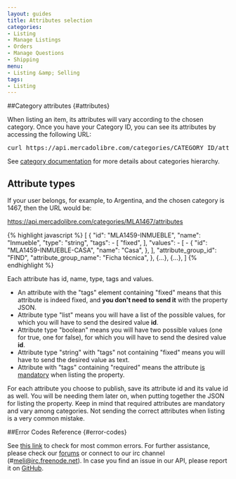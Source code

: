 ```yaml
---
layout: guides
title: Attributes selection
categories: 
- Listing
- Manage Listings
- Orders
- Manage Questions
- Shipping
menu: 
- Listing &amp; Selling
tags: 
- Listing
---
```


##Category attributes	{#attributes} 

When listing an item, its attributes will vary according to the chosen category. Once you have your Category ID, you can see its attributes by accessing the following URL:

<pre class="terminal">
curl https://api.mercadolibre.com/categories/CATEGORY_ID/attributes
</pre>

See [category documentation](/category-introduction) for more details about categories hierarchy.


## Attribute types

If your user belongs, for example, to Argentina, and the chosen category is 1467, then the URL would be: 

<a href="https://api.mercadolibre.com/categories/MLA1467/attributes" target="_blank">https://api.mercadolibre.com/categories/MLA1467/attributes</a>


{% highlight javascript %}
[
   {
    "id": "MLA1459-INMUEBLE",
    "name": "Inmueble",
    "type": "string",
    "tags": - [
      "fixed",
    ],
    "values": - [
      - {
        "id": "MLA1459-INMUEBLE-CASA",
        "name": "Casa",
      },
    ],
    "attribute_group_id": "FIND",
    "attribute_group_name": "Ficha técnica",
  },
  {...},
  {...},
]
{% endhighlight %}


Each attribute has id, name, type, tags and values.

<ul class="ch-list parameters">
<li>An attribute with the "tags" element containing "fixed" means that this attribute is indeed fixed, and <strong>you don't need to send it</strong> with the property JSON.</li>

<li>Attribute type "list" means you will have a list of the possible values, for which you will have to send the desired value <strong>id</strong>.</li>

<li>Attribute type "boolean" means you will have two possible values (one for true, one for false), for which you will have to send the desired value <strong>id</strong>.</li>

<li>Attribute type "string" with "tags" not containing "fixed" means you will have to send the desired value as text.</li>

<li>Attribute with "tags" containing "required" means the attribute <u>is mandatory</u> when listing the property.</li>

</ul>
For each attribute you choose to publish, save its attribute id and its value id as well. You will be needing them later on, when putting together the JSON for listing the property. Keep in mind that required attributes are mandatory and vary among categories. Not sending the correct attributes when listing is a very common mistake.

##Error Codes Reference {#error-codes}

See <a href="/list-your-item/#error-codes">this link</a> to check for most common errors. For further assistance, please check our <a href='/forum' target='_blank'>forums</a> or connect to our irc channel (#meli@irc.freenode.net). In case you find an issue in our API, please report it on <a href='https://github.com/mercadolibre/api/issues' target='_blank'>GitHub</a>.